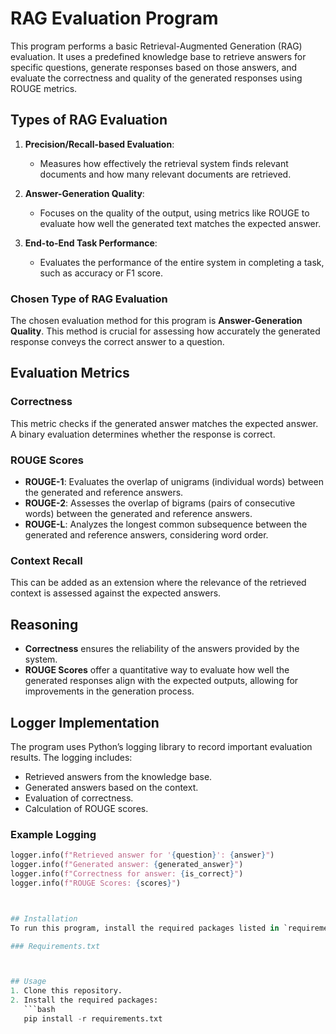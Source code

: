 # RAG Evaluation Program

This program performs a basic Retrieval-Augmented Generation (RAG) evaluation. It uses a predefined knowledge base to retrieve answers for specific questions, generate responses based on those answers, and evaluate the correctness and quality of the generated responses using ROUGE metrics.

## Types of RAG Evaluation

1. **Precision/Recall-based Evaluation**: 
   - Measures how effectively the retrieval system finds relevant documents and how many relevant documents are retrieved.

2. **Answer-Generation Quality**: 
   - Focuses on the quality of the output, using metrics like ROUGE to evaluate how well the generated text matches the expected answer.

3. **End-to-End Task Performance**: 
   - Evaluates the performance of the entire system in completing a task, such as accuracy or F1 score.

### Chosen Type of RAG Evaluation

The chosen evaluation method for this program is **Answer-Generation Quality**. This method is crucial for assessing how accurately the generated response conveys the correct answer to a question.

## Evaluation Metrics

### Correctness
This metric checks if the generated answer matches the expected answer. A binary evaluation determines whether the response is correct.

### ROUGE Scores
- **ROUGE-1**: Evaluates the overlap of unigrams (individual words) between the generated and reference answers.
- **ROUGE-2**: Assesses the overlap of bigrams (pairs of consecutive words) between the generated and reference answers.
- **ROUGE-L**: Analyzes the longest common subsequence between the generated and reference answers, considering word order.

### Context Recall
This can be added as an extension where the relevance of the retrieved context is assessed against the expected answers.

## Reasoning
- **Correctness** ensures the reliability of the answers provided by the system.
- **ROUGE Scores** offer a quantitative way to evaluate how well the generated responses align with the expected outputs, allowing for improvements in the generation process.

## Logger Implementation
The program uses Python’s logging library to record important evaluation results. The logging includes:
- Retrieved answers from the knowledge base.
- Generated answers based on the context.
- Evaluation of correctness.
- Calculation of ROUGE scores.

### Example Logging
```python
logger.info(f"Retrieved answer for '{question}': {answer}")
logger.info(f"Generated answer: {generated_answer}")
logger.info(f"Correctness for answer: {is_correct}")
logger.info(f"ROUGE Scores: {scores}")



## Installation
To run this program, install the required packages listed in `requirements.txt`.

### Requirements.txt



## Usage
1. Clone this repository.
2. Install the required packages:
   ```bash
   pip install -r requirements.txt
